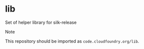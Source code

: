 # lib

Set of helper library for silk-release

> [!NOTE]
>
> This repository should be imported as `code.cloudfoundry.org/lib`.
